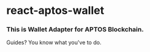 # react-aptos-wallet

### This is Wallet Adapter for APTOS Blockchain.

Guides? You know what you've to do.
